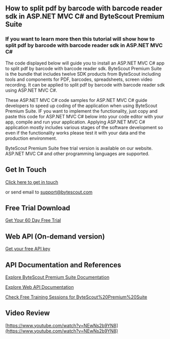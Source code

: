 ## How to split pdf by barcode with barcode reader sdk in ASP.NET MVC C# and ByteScout Premium Suite

### If you want to learn more then this tutorial will show how to split pdf by barcode with barcode reader sdk in ASP.NET MVC C#

The code displayed below will guide you to install an ASP.NET MVC C# app to split pdf by barcode with barcode reader sdk. ByteScout Premium Suite is the bundle that includes twelve SDK products from ByteScout including tools and components for PDF, barcodes, spreadsheets, screen video recording. It can be applied to split pdf by barcode with barcode reader sdk using ASP.NET MVC C#.

 These ASP.NET MVC C# code samples for ASP.NET MVC C# guide developers to speed up coding of the application when using ByteScout Premium Suite. IF you want to implement the functionality, just copy and paste this code for ASP.NET MVC C# below into your code editor with your app, compile and run your application. Applying ASP.NET MVC C# application mostly includes various stages of the software development so even if the functionality works please test it with your data and the production environment.

ByteScout Premium Suite free trial version is available on our website. ASP.NET MVC C# and other programming languages are supported.

## Get In Touch

[Click here to get in touch](https://bytescout.zendesk.com/hc/en-us/requests/new?subject=ByteScout%20Premium%20Suite%20Question)

or send email to [support@bytescout.com](mailto:support@bytescout.com?subject=ByteScout%20Premium%20Suite%20Question) 

## Free Trial Download

[Get Your 60 Day Free Trial](https://bytescout.com/download/web-installer?utm_source=github-readme)

## Web API (On-demand version)

[Get your free API key](https://pdf.co/documentation/api?utm_source=github-readme)

## API Documentation and References

[Explore ByteScout Premium Suite Documentation](https://bytescout.com/documentation/index.html?utm_source=github-readme)

[Explore Web API Documentation](https://pdf.co/documentation/api?utm_source=github-readme)

[Check Free Training Sessions for ByteScout%20Premium%20Suite](https://academy.bytescout.com/)

## Video Review

[https://www.youtube.com/watch?v=NEwNs2b9YN8](https://www.youtube.com/watch?v=NEwNs2b9YN8)